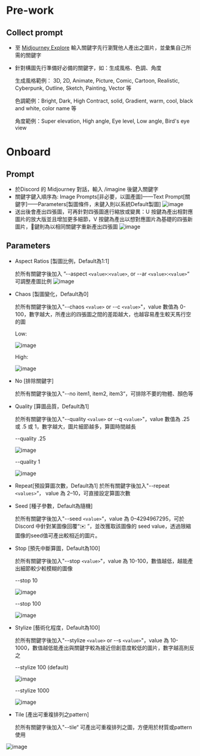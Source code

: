 # Pre-work

## Collect prompt

- 至 [Midjourney Explore](https://www.midjourney.com/app/feed/) 輸入關鍵字先行瀏覽他人產出之圖片，並彙集自己所需的關鍵字
- 針對構圖先行準備好必備的關鍵字，如：生成風格、色調、角度

  生成風格範例： 3D, 2D, Animate, Picture, Comic, Cartoon, Realistic, Cyberpunk, Outline, Sketch, Painting, Vector 等

  色調範例：Bright, Dark, High Contract, solid, Gradient, warm, cool, black and white, color name 等

  角度範例：Super elevation, High angle, Eye level, Low angle, Bird's eye view

# Onboard

## Prompt

- 於Discord 的 Midjourney 對話，輸入 /imagine 後鍵入關鍵字
- 關鍵字鍵入順序為: Image Prompts[非必要，以圖產圖]——Text Prompt[關鍵字]——Parameters[製圖條件，未鍵入則以系統Default製圖]
  ![image](https://github.com/CAFECA-IO/WorkGuidelines/assets/98379087/2363613d-51ee-4779-b611-81a13e10586f)
- 送出後會產出四張圖，可再針對四張圖進行縮放或變異：U 按鍵為產出相對應圖片的放大版並且增加更多細節，V 按鍵為產出以想對應圖片為基礎的四張新圖片，🔄鍵則為以相同關鍵字重新產出四張圖
  ![image](https://github.com/CAFECA-IO/WorkGuidelines/assets/98379087/80f433b9-1ffb-4be5-9f9a-762fbc5b3f45)

## Parameters

- Aspect Ratios [製圖比例，Default為1:1]

   於所有關鍵字後加入 ”--aspect `<value>`:`<value>`, or --ar `<value>`:`<value>`“ 可調整產圖比例
    ![image](https://github.com/CAFECA-IO/WorkGuidelines/assets/98379087/fc5258d7-ed22-41c1-9e6f-ef3c2609c1d3)

- Chaos [製圖變化，Default為0]

    於所有關鍵字後加入"--chaos `<value>` or --c `<value>`"，value 數值為 0-100，數字越大，所產出的四張圖之間的差距越大，也越容易產生較天馬行空的圖

    Low:
  
    ![image](https://github.com/CAFECA-IO/WorkGuidelines/assets/98379087/710f2889-e05c-48aa-a44c-92f73795fecd)


    High:
  
    ![image](https://github.com/CAFECA-IO/WorkGuidelines/assets/98379087/466ca732-1811-4da6-824e-f4dc2190a16a)


- No [排除關鍵字]

    於所有關鍵字後加入"--no item1, item2, item3“，可排除不要的物體、顏色等

- Quality [算圖品質，Default為1]

    於所有關鍵字後加入"--quality `<value>` or --q `<value>`"，value 數值為 .25 或 .5 或 1，數字越大，圖片細節越多，算圖時間越長

    --quality .25
  
  ![image](https://github.com/CAFECA-IO/WorkGuidelines/assets/98379087/ae40b85b-9a8c-4f97-9231-b9b843c8237f)

     --quality 1
  
  ![image](https://github.com/CAFECA-IO/WorkGuidelines/assets/98379087/9f44c8ef-ec84-4193-af9b-4fb28da8fa8f)


- Repeat[預設算圖次數，Default為1]
   於所有關鍵字後加入"--repeat `<values>`“， value 為 2–10，可直接設定算圖次數

- Seed [種子參數，Default為隨機]

    於所有關鍵字後加入"--seed `<value>`“，value 為 0–4294967295，可於 Discord 中針對某圖像回覆“✉️ ”，並改獲取該圖像的 seed value，透過限縮圖像的seed值可產出較相近的圖片。

- Stop [預先中斷算圖，Default為100]

    於所有關鍵字後加入"--stop `<value>`"，value 為 10-100，數值越低，越能產出細節較少較模糊的圖像


    --stop 10

    ![image](https://github.com/CAFECA-IO/WorkGuidelines/assets/98379087/e40d4068-303e-4dae-8859-4df18607453f)

    --stop 100

    ![image](https://github.com/CAFECA-IO/WorkGuidelines/assets/98379087/74297515-c0ac-461e-9f4f-d1ea354b0e1f)



- Stylize [藝術化程度，Default為100]

  於所有關鍵字後加入"--stylize `<value>` or --s `<value>`"，value 為 10-1000，數值越低能產出與關鍵字較為接近但創意度較低的圖片，數字越高則反之

  --stylize 100 (default)

  ![image](https://github.com/CAFECA-IO/WorkGuidelines/assets/98379087/d6d363b4-d3ee-48f9-b976-df8e0c94b59f)

  --stylize 1000

  ![image](https://github.com/CAFECA-IO/WorkGuidelines/assets/98379087/5ee50a8a-465b-4fa1-a9d3-b1d782e00678)

  
- Tile [產出可重複排列之pattern]

  於所有關鍵字後加入"--tile“ 可產出可重複排列之圖，方便用於材質或pattern使用

![image](https://github.com/CAFECA-IO/WorkGuidelines/assets/98379087/f4717a6b-a098-448d-8200-fd1810e807b8)
